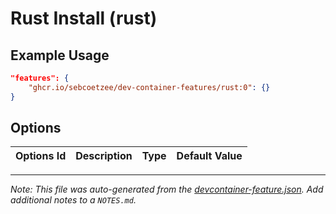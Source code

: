 
# Rust Install (rust)



## Example Usage

```json
"features": {
    "ghcr.io/sebcoetzee/dev-container-features/rust:0": {}
}
```

## Options

| Options Id | Description | Type | Default Value |
|-----|-----|-----|-----|




---

_Note: This file was auto-generated from the [devcontainer-feature.json](https://github.com/sebcoetzee/dev-container-features/blob/main/src/rust/devcontainer-feature.json).  Add additional notes to a `NOTES.md`._
